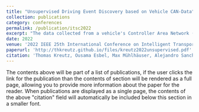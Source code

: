 ```yaml
---
title: "Unsupervised Driving Event Discovery based on Vehicle CAN-Data"
collection: publications
category: conferences
permalink: /publication/itsc2022
excerpt: "The data collected from a vehicle's Controller Area Network (CAN) can quickly exceed human analysis or annotation capabilities when considering fleets of vehicles, which stresses the importance of unsupervised machine learning methods. This work presents a simultaneous clustering and segmentation approach for vehicle CAN-data that identifies common driving events in an unsupervised manner. The approach builds on self-supervised learning (SSL) for multivariate time series to distinguish different driving events in the learned latent space. We evaluate our approach with a dataset of real Tesla Model 3 vehicle CAN-data and a two-hour driving session that we annotated with different driving events. With our approach, we evaluate the applicability of recent time series-related contrastive and generative SSL techniques to learn representations that distinguish driving events. Compared to state-of-the-art (SOTA) generative SSL methods for driving event discovery, we find that contrastive learning approaches reach similar performance."
date: 2022
venue: '2022 IEEE 25th International Conference on Intelligent Transportation Systems (ITSC)'
paperurl: 'http://thkreutz.github.io/files/kreutz2022unsupervised.pdf'
citation: 'Thomas Kreutz, Ousama Esbel, Max Mühlhäuser, Alejandro Sanchez Guinea; Proceedings of the IEEE 25th International Conference on Intelligent Transportation Systems (ITSC)), 2022'
---
```


The contents above will be part of a list of publications, if the user clicks the link for the publication than the contents of section will be rendered as a full page, allowing you to provide more information about the paper for the reader. When publications are displayed as a single page, the contents of the above "citation" field will automatically be included below this section in a smaller font.
